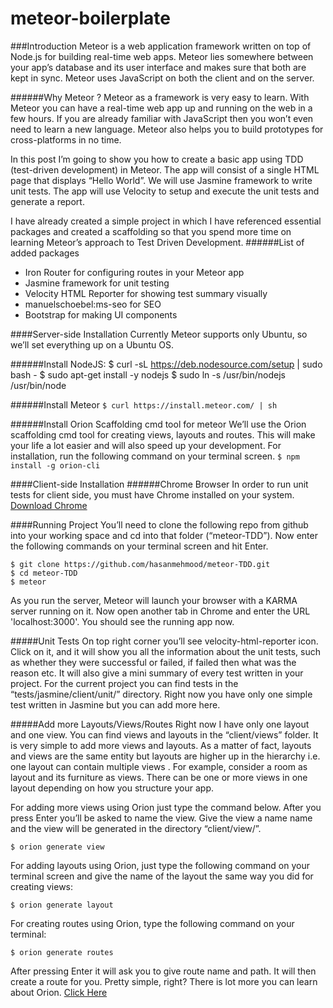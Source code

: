 # meteor-boilerplate

###Introduction
Meteor is a web application framework written on top of Node.js for building real-time web apps. Meteor lies somewhere between your app’s database and its user interface and makes sure that both are kept in sync. Meteor uses JavaScript on both the client and on the server.

######Why Meteor ?
Meteor as a framework is very easy to learn. With Meteor you can have a real-time web app up and running on the web in a few hours. If you are already familiar with JavaScript then you won’t even need to learn a new language. Meteor also helps you to build prototypes for cross-platforms in no time.

In this post I’m going to show you how to create a basic app using TDD (test-driven development) in Meteor. The app will consist of a single HTML page that displays “Hello World”. We will use Jasmine framework to write unit tests. The app will use Velocity to setup and execute the unit tests and generate a report.

I have already created a simple project in which I have referenced essential packages and created a scaffolding so that you spend more time on learning Meteor’s approach to Test Driven Development.
######List of added packages
- Iron Router for configuring routes in your Meteor app
- Jasmine framework for unit testing
- Velocity HTML Reporter for showing test summary visually
- manuelschoebel:ms-seo for SEO
- Bootstrap for making UI components

####Server-side Installation
Currently Meteor supports only Ubuntu, so we’ll set everything up on a Ubuntu OS.

######Install NodeJS:
    $ curl -sL https://deb.nodesource.com/setup | sudo bash -
    $ sudo apt-get install -y nodejs
    $ sudo ln -s /usr/bin/nodejs /usr/bin/node

######Install Meteor
`$ curl https://install.meteor.com/ | sh`

######Install Orion Scaffolding cmd tool for meteor
We’ll use the Orion scaffolding cmd tool for creating views, layouts and routes. This will make your life a lot easier and will also speed up your development. For installation, run the following command on your terminal screen.
`$ npm install -g orion-cli`
 
####Client-side Installation
######Chrome Browser
In order to run unit tests for client side, you must have Chrome installed on your system.
[Download Chrome](https://www.google.com/intl/en-US/chrome/browser/desktop/index.html)

####Running Project
You’ll need to clone the following repo from github into your working space and cd into that folder (“meteor-TDD”). Now enter the following commands on your terminal screen and hit Enter.

    $ git clone https://github.com/hasanmehmood/meteor-TDD.git
    $ cd meteor-TDD
    $ meteor

As you run the server, Meteor will launch your browser with a KARMA server running on it. Now open another tab in Chrome and enter the URL 'localhost:3000'. You should see the running app now.

#####Unit Tests
On top right corner you’ll see velocity-html-reporter icon.
Click on it, and it will show you all the information about the unit tests, such as whether they were successful or failed, if failed then what was the reason etc. It will also give a mini summary of every test written in your project. For the current project you can find tests in the “tests/jasmine/client/unit/” directory. Right now you have only one simple test written in Jasmine but you can add more here.

#####Add more Layouts/Views/Routes
Right now I have only one layout and one view. You can find views and layouts in the “client/views” folder. It is very simple to add more views and layouts. As a matter of fact, layouts and views are the same entity but layouts are higher up in the hierarchy i.e. one layout can contain multiple views . For example, consider a room as layout and its furniture as views. There can be one or more views in one layout depending on how you structure your app.

For adding more views using Orion just type the command below. After you press Enter you’ll be asked to name the view. Give the view a name name and the view will be generated in the directory “client/view/”. 

`$ orion generate view`

For adding layouts using Orion, just type the following command on your terminal screen and give the name of the layout the same way you did for creating views:

`$ orion generate layout`

For creating routes using Orion, type the following command on your terminal:

`$ orion generate routes`

After pressing Enter it will ask you to give route name and path. It will then create a route for you. Pretty simple, right? There is lot more you can learn about Orion. [Click Here](http://matteodem.github.io/meteor-boilerplate/)
